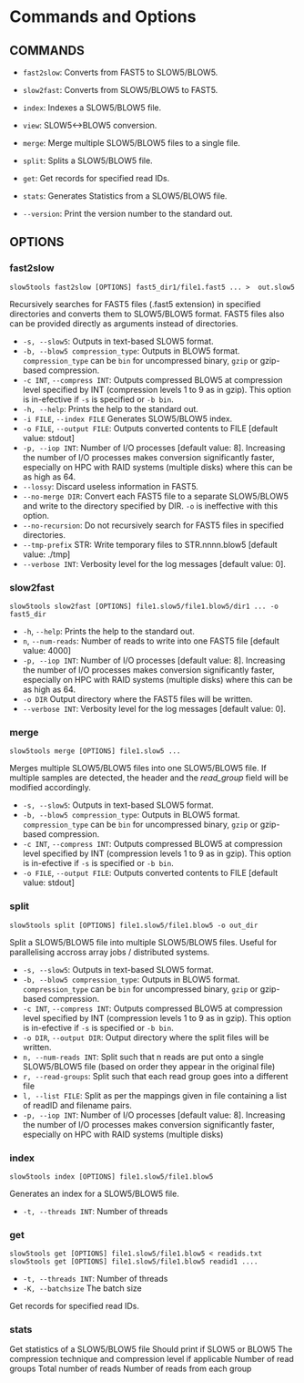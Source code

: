 # Commands and Options

## COMMANDS

* `fast2slow`:
         Converts from FAST5 to SLOW5/BLOW5.
* `slow2fast`:
         Converts from SLOW5/BLOW5 to FAST5.
* `index`:
         Indexes a SLOW5/BLOW5 file.
* `view`:
         SLOW5<->BLOW5 conversion.
* `merge`:
         Merge multiple SLOW5/BLOW5 files to a single file.
* `split`:
         Splits a SLOW5/BLOW5 file.
* `get`:
         Get records for specified read IDs.
* `stats`:
         Generates Statistics from a SLOW5/BLOW5 file.

*  `--version`:
    Print the version number to the standard out.

## OPTIONS

### fast2slow

`slow5tools fast2slow [OPTIONS] fast5_dir1/file1.fast5 ... >  out.slow5`

Recursively searches for FAST5 files (.fast5 extension) in specified directories and converts them to SLOW5/BLOW5 format. FAST5 files also can be provided directly as arguments instead of directories.

*  `-s, --slow5`:
   Outputs in text-based SLOW5 format.
*  `-b, --blow5 compression_type`:
   Outputs in BLOW5 format. `compression_type` can be `bin` for uncompressed binary, `gzip` or gzip-based compression.
*  `-c INT`, `--compress INT`:
   Outputs compressed BLOW5 at compression level specified by INT (compression levels 1 to 9 as in gzip). This option is in-efective if `-s` is specified or `-b bin`.
*  `-h, --help`:
   Prints the help to the standard out.
*  `-i FILE`, `--index FILE`
   Generates SLOW5/BLOW5 index.
*  `-o FILE`, `--output FILE`:
   Outputs converted contents to FILE [default value: stdout]
*  `-p, --iop INT`:
    Number of I/O processes [default value: 8]. Increasing the number of I/O processes makes conversion significantly faster, especially on HPC with RAID systems (multiple disks) where this can be as high as 64.
*   `--lossy`:
    Discard useless information in FAST5.
*  `--no-merge DIR`:
    Convert each FAST5 file to a separate SLOW5/BLOW5 and write to the directory specified by DIR. `-o` is ineffective with this option.
*  `--no-recursion`:
    Do not recursively search for FAST5 files in specified directories.
*  `--tmp-prefix` STR:
    Write temporary files to STR.nnnn.blow5 [default value: ./tmp]
*  `--verbose INT`:
    Verbosity level for the log messages [default value: 0].



### slow2fast

`slow5tools slow2fast [OPTIONS] file1.slow5/file1.blow5/dir1 ... -o fast5_dir`

*  `-h`, `--help`:
   Prints the help to the standard out.
*  `n`, `--num-reads`:
   Number of reads to write into one FAST5 file [default value: 4000]
*  `-p, --iop INT`:
   Number of I/O processes [default value: 8]. Increasing the number of I/O processes makes conversion significantly faster, especially on HPC with RAID systems (multiple disks) where this can be as high as 64.
*   `-o DIR`
   Output directory where the FAST5 files will be written.
*  `--verbose INT`:
    Verbosity level for the log messages [default value: 0].


### merge

`slow5tools merge [OPTIONS] file1.slow5 ...`

Merges multiple SLOW5/BLOW5 files into one SLOW5/BLOW5 file. If multiple samples are detected, the header and the *read_group* field will be modified accordingly.
*  `-s, --slow5`:
   Outputs in text-based SLOW5 format.
*  `-b, --blow5 compression_type`:
   Outputs in BLOW5 format. `compression_type` can be `bin` for uncompressed binary, `gzip` or gzip-based compression.
*  `-c INT`, `--compress INT`:
   Outputs compressed BLOW5 at compression level specified by INT (compression levels 1 to 9 as in gzip). This option is in-efective if `-s` is specified or `-b bin`.
*  `-o FILE`, `--output FILE`:
   Outputs converted contents to FILE [default value: stdout]

### split

`slow5tools split [OPTIONS] file1.slow5/file1.blow5 -o out_dir`

Split a SLOW5/BLOW5 file into multiple SLOW5/BLOW5 files. Useful for parallelising accross array jobs / distributed systems.

*  `-s, --slow5`:
   Outputs in text-based SLOW5 format.
*  `-b, --blow5 compression_type`:
   Outputs in BLOW5 format. `compression_type` can be `bin` for uncompressed binary, `gzip` or gzip-based compression.
*  `-c INT`, `--compress INT`:
   Outputs compressed BLOW5 at compression level specified by INT (compression levels 1 to 9 as in gzip). This option is in-efective if `-s` is specified or `-b bin`.
*  `-o DIR`, `--output DIR`:
   Output directory where the split files will be written.
*  `n, --num-reads INT`:
   Split such that n reads are put onto a single SLOW5/BLOW5 file (based on order they appear in the original file)
*  `r, --read-groups`:
   Split such that each read group goes into a different file
*  `l, --list FILE`:
   Split as per the mappings given in file containing a list of readID and filename pairs.
*  `-p, --iop INT`:
   Number of I/O processes [default value: 8]. Increasing the number of I/O processes makes conversion significantly faster, especially on HPC with RAID systems (multiple disks)



### index

`slow5tools index [OPTIONS] file1.slow5/file1.blow5`

Generates an index for a SLOW5/BLOW5 file.
* `-t, --threads INT`:
   Number of threads

### get

`slow5tools get [OPTIONS] file1.slow5/file1.blow5 < readids.txt`
`slow5tools get [OPTIONS] file1.slow5/file1.blow5 readid1 ....`

* `-t, --threads INT`:
   Number of threads
* `-K, --batchsize`
   The batch size

Get records for specified read IDs.


### stats

Get statistics of a SLOW5/BLOW5 file
Should print if SLOW5 or BLOW5
The compression technique and compression level if applicable
Number of read groups
Total number of reads
Number of reads from each group
